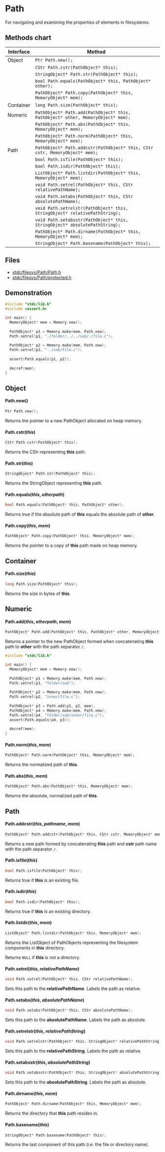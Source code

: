 # Path

For navigating and examining the properties of elements in filesystems.

## Methods chart
| Interface | Method |
|-----------|--------|
| Object | ```Ptr Path.new();``` |
|        | ```CStr Path.cstr(PathObject* this);``` |
|        | ```StringObject* Path.str(PathObject* this);``` |
|        | ```bool Path.equals(PathObject* this, PathObject* other);``` |
|        | ```PathObject* Path.copy(PathObject* this, MemoryObject* mem);``` |
| Container | ```long Path.size(PathObject* this);``` |
| Numeric | ```PathObject* Path.add(PathObject* this, PathObject* other, MemoryObject* mem);``` |
|         | ```PathObject* Path.abs(PathObject* this, MemoryObject* mem);``` |
|         | ```PathObject* Path.norm(PathObject* this, MemoryObject* mem);``` |
| Path | ```PathObject* Path.addcstr(PathObject* this, CStr cstr, MemoryObject* mem);``` |
|      | ```bool Path.isfile(PathObject* this);``` |
|      | ```bool Path.isdir(PathObject* this);``` |
|      | ```ListObject* Path.listdir(PathObject* this, MemoryObject* mem);``` |
|      | ```void Path.setrel(PathObject* this, CStr relativePathName);``` |
|      | ```void Path.setabs(PathObject* this, CStr absolutePathName);``` |
|      | ```void Path.setrelstr(PathObject* this, StringObject* relativePathString);``` |
|      | ```void Path.setabsstr(PathObject* this, StringObject* absolutePathString);``` |
|      | ```PathObject* Path.dirname(PathObject* this, MemoryObject* mem);``` |
|      | ```StringObject* Path.basename(PathObject* this);``` |

## Files
 * [stdc/filesys/Path/Path.h](../stdc/filesys/Path/Path.h)
 * [stdc/filesys/Path/protected.h](../stdc/filesys/Path/protected.h)

## Demonstration
```c
#include "stdc/lib.h"
#include <assert.h>

int main() {
  MemoryObject* mem = Memory.new();
  
  PathObject* p1 = Memory.make(mem, Path.new);
  Path.setrel(p1, "./folder/../../sub/./file.c");
  
  PathObject* p2 = Memory.make(mem, Path.new);
  Path.setrel(p2, "../sub/file.c");
  
  assert(Path.equals(p1, p2));
  
  decref(mem);
}
```

## Object
#### Path.new()
```c
Ptr Path.new();
```
Returns the pointer to a new PathObject allocated on heap memory.

#### Path.cstr(_this_)
```c
CStr Path.cstr(PathObject* this);
```
Returns the CStr representing **this** path.

#### Path.str(_this_)
```c
StringObject* Path.str(PathObject* this);
```
Returns the StringObject representing **this** path.

#### Path.equals(_this_, _otherpath_)
```c
bool Path.equals(PathObject* this, PathObject* other);
```
Returns true if the absolute path of **this** equals the absolute path of **other**.

#### Path.copy(_this_, _mem_)
```c
PathObject* Path.copy(PathObject* this, MemoryObject* mem);
```
Returns the pointer to a copy of **this** path made on heap memory.

## Container
#### Path.size(_this_)
```c
long Path.size(PathObject* this);
```
Returns the size in bytes of **this**.

## Numeric
#### Path.add(_this_, _otherpath_, _mem_)
```c
PathObject* Path.add(PathObject* this, PathObject* other, MemoryObject* mem);
```
Returns a pointer to the new PathObject formed when concatenating **this** path 
to **other** with the path separator ```/```.
```c
#include "stdc/lib.h"

int main() {
  MemoryObject* mem = Memory.new();
  
  PathObject* p1 = Memory.make(mem, Path.new);
  Path.setrel(p1, "folder/sub");
  
  PathObject* p2 = Memory.make(mem, Path.new);
  Path.setrel(p2, "inner/file.c");
  
  PathObject* p3 = Path.add(p1, p2, mem);
  PathObject* p4 = Memory.make(mem, Path.new);
  Path.setrel(p4, "folder/sub/inner/file.c");
  assert(Path.equals(p4, p3));
  
  decref(mem);
}
```
#### Path.norm(_this_, _mem_)
```c
PathObject* Path.norm(PathObject* this, MemoryObject* mem);
```
Returns the normalized path of **this**.

#### Path.abs(_this_, _mem_)
```c
PathObject* Path.abs(PathObject* this, MemoryObject* mem);
```
Returns the absolute, normalized path of **this**.

## Path
#### Path.addcstr(_this_, _pathname_, _mem_)
```c
PathObject* Path.addcstr(PathObject* this, CStr cstr, MemoryObject* mem);
```
Returns a new path formed by concatenating **this** path and **cstr** path name
with the path separator ```/```.

#### Path.isfile(_this_)
```c
bool Path.isfile(PathObject* this);
```
Returns true if **this** is an existing file.

#### Path.isdir(_this_)
```c
bool Path.isdir(PathObject* this);
```
Returns true if **this** is an existing directory.

#### Path.listdir(_this_, _mem_)
```c
ListObject* Path.listdir(PathObject* this, MemoryObject* mem);
```
Returns the ListObject of PathObjects representing the filesystem components in **this** directory.

Returns ```NULL``` if **this** is not a directory.

#### Path.setrel(_this_, _relativePathName_)
```c
void Path.setrel(PathObject* this, CStr relativePathName);
```
Sets this path to the **relativePathName**. Labels the path as relative.

#### Path.setabs(_this_, _absolutePathName_)
```c
void Path.setabs(PathObject* this, CStr absolutePathName);
```
Sets this path to the **absolutePathName**. Labels the path as absolute.

#### Path.setrelstr(_this_, _relativePathString_)
```c
void Path.setrelstr(PathObject* this, StringObject* relativePathString);
```
Sets this path to the **relativePathString**. Labels the path as relative.

#### Path.setabsstr(_this_, _absolutePathString_)
```c
void Path.setabsstr(PathObject* this, StringObject* absolutePathString);
```
Sets this path to the **absolutePathString**. Labels the path as absolute.

#### Path.dirname(_this_, _mem_)
```c
PathObject* Path.dirname(PathObject* this, MemoryObject* mem);
```
Returns the directory that **this** path resides in.

#### Path.basename(_this_)
```c
StringObject* Path.basename(PathObject* this);
```
Returns the last component of this path (i.e. the file or directory name).
